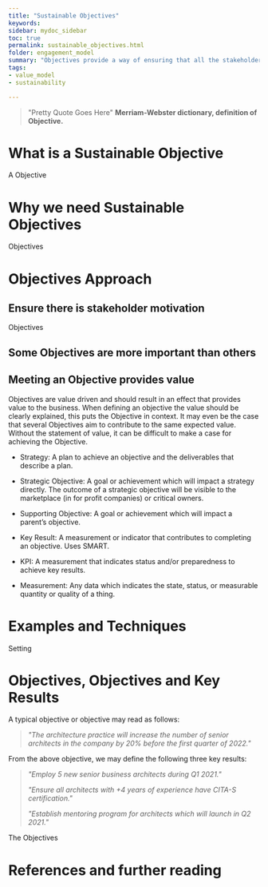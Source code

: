 ```yaml
---
title: "Sustainable Objectives"
keywords: 
sidebar: mydoc_sidebar
toc: true
permalink: sustainable_objectives.html
folder: engagement_model
summary: "Objectives provide a way of ensuring that all the stakeholders have a common understanding of the aims and are all pulling in the same direction."
tags:   
- value_model
- sustainability

---
```


> "Pretty Quote Goes Here" **Merriam-Webster dictionary, definition of Objective.**

# What is a Sustainable Objective

A Objective 

# Why we need Sustainable Objectives

Objectives 

# Objectives Approach

## Ensure there is stakeholder motivation

Objectives 

## Some Objectives are more important than others

## Meeting an Objective provides value

Objectives are value driven and should result in an effect that
provides value to the business. When defining an objective the value
should be clearly explained, this puts the Objective in context. It may
even be the case that several Objectives aim to contribute to the same
expected value. Without the statement of value, it can be difficult to
make a case for achieving the Objective.

- Strategy: A plan to achieve an objective and the deliverables that describe a plan.

- Strategic Objective: A goal or achievement which will impact a strategy directly. The outcome of a strategic objective will be visible to the marketplace (in for profit companies) or critical owners.

- Supporting Objective: A goal or achievement which will impact a parent’s objective.

- Key Result: A measurement or indicator that contributes to completing an objective. Uses SMART.

- KPI: A measurement that indicates status and/or preparedness to achieve key results.

- Measurement: Any data which indicates the state, status, or
  measurable quantity or quality of a thing.

# Examples and Techniques

Setting 

# Objectives, Objectives and Key Results

 A typical
objective or objective may read as follows:

> *"The architecture practice will increase the number of senior
> architects in the company by 20% before the first quarter of 2022."*

From the above objective, we may define the following three key results:

> *"Employ 5 new senior business architects during Q1 2021."*
> 
> *"Ensure all architects with +4 years of experience have CITA-S
> certification."*
> 
> *"Establish mentoring program for architects which will launch in Q2
> 2021."*

The Objectives 

# References and further reading
